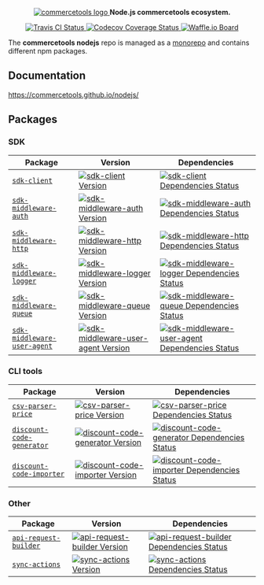 <p align="center">
  <a href="https://commercetools.com/">
    <img alt="commercetools logo" src="http://cdn.rawgit.com/commercetools/press-kit/master/PNG/72DPI/CT%20logo%20chrom%20black%20horizontal%20RGB%2072dpi.png">
  </a>
  <b>Node.js commercetools ecosystem.</b>
</p>

<p align="center">
  <a href="https://travis-ci.org/commercetools/nodejs">
    <img alt="Travis CI Status" src="https://img.shields.io/travis/commercetools/nodejs/master.svg?style=flat-square&label=travis">
  </a>
  <a href="https://codecov.io/gh/commercetools/nodejs">
    <img alt="Codecov Coverage Status" src="https://img.shields.io/codecov/c/github/commercetools/nodejs.svg?style=flat-square">
  </a>
  <a href="https://waffle.io/commercetools/nodejs-tasks-board">
    <img alt="Waffle.io Board" src="https://img.shields.io/badge/Waffle-board-yellow.svg?style=flat-square">
  </a>
</p>

The **commercetools nodejs** repo is managed as a [monorepo](https://github.com/lerna/lerna) and contains different npm packages.

## Documentation
https://commercetools.github.io/nodejs/

## Packages
### SDK

| Package | Version | Dependencies |
|--------|-------|------------|
| [`sdk-client`](/packages/sdk-client) | [![sdk-client Version][sdk-client-icon]][sdk-client-version] | [![sdk-client Dependencies Status][sdk-client-dependencies-icon]][sdk-client-dependencies] |
| [`sdk-middleware-auth`](/packages/sdk-middleware-auth) | [![sdk-middleware-auth Version][sdk-middleware-auth-icon]][sdk-middleware-auth-version] | [![sdk-middleware-auth Dependencies Status][sdk-middleware-auth-dependencies-icon]][sdk-middleware-auth-dependencies] |
| [`sdk-middleware-http`](/packages/sdk-middleware-http) | [![sdk-middleware-http Version][sdk-middleware-http-icon]][sdk-middleware-http-version] | [![sdk-middleware-http Dependencies Status][sdk-middleware-http-dependencies-icon]][sdk-middleware-http-dependencies] |
| [`sdk-middleware-logger`](/packages/sdk-middleware-logger) | [![sdk-middleware-logger Version][sdk-middleware-logger-icon]][sdk-middleware-logger-version] | [![sdk-middleware-logger Dependencies Status][sdk-middleware-logger-dependencies-icon]][sdk-middleware-logger-dependencies] |
| [`sdk-middleware-queue`](/packages/sdk-middleware-queue) | [![sdk-middleware-queue Version][sdk-middleware-queue-icon]][sdk-middleware-queue-version] | [![sdk-middleware-queue Dependencies Status][sdk-middleware-queue-dependencies-icon]][sdk-middleware-queue-dependencies] |
| [`sdk-middleware-user-agent`](/packages/sdk-middleware-user-agent) | [![sdk-middleware-user-agent Version][sdk-middleware-user-agent-icon]][sdk-middleware-user-agent-version] | [![sdk-middleware-user-agent Dependencies Status][sdk-middleware-user-agent-dependencies-icon]][sdk-middleware-user-agent-dependencies] |

[sdk-client-version]: https://www.npmjs.com/package/@commercetools/sdk-client
[sdk-client-icon]: https://img.shields.io/npm/v/@commercetools/sdk-client.svg?style=flat-square
[sdk-client-dependencies]: https://david-dm.org/commercetools/nodejs?path=packages/sdk-client
[sdk-client-dependencies-icon]: https://img.shields.io/david/commercetools/nodejs.svg?path=packages/sdk-client&style=flat-square
[sdk-middleware-auth-version]: https://www.npmjs.com/package/@commercetools/sdk-middleware-auth
[sdk-middleware-auth-icon]: https://img.shields.io/npm/v/@commercetools/sdk-middleware-auth.svg?style=flat-square
[sdk-middleware-auth-dependencies]: https://david-dm.org/commercetools/nodejs?path=packages/sdk-middleware-auth
[sdk-middleware-auth-dependencies-icon]: https://img.shields.io/david/commercetools/nodejs.svg?path=packages/sdk-middleware-auth&style=flat-square
[sdk-middleware-http-version]: https://www.npmjs.com/package/@commercetools/sdk-middleware-http
[sdk-middleware-http-icon]: https://img.shields.io/npm/v/@commercetools/sdk-middleware-http.svg?style=flat-square
[sdk-middleware-http-dependencies]: https://david-dm.org/commercetools/nodejs?path=packages/sdk-middleware-http
[sdk-middleware-http-dependencies-icon]: https://img.shields.io/david/commercetools/nodejs.svg?path=packages/sdk-middleware-http&style=flat-square
[sdk-middleware-logger-version]: https://www.npmjs.com/package/@commercetools/sdk-middleware-logger
[sdk-middleware-logger-icon]: https://img.shields.io/npm/v/@commercetools/sdk-middleware-logger.svg?style=flat-square
[sdk-middleware-logger-dependencies]: https://david-dm.org/commercetools/nodejs?path=packages/sdk-middleware-logger
[sdk-middleware-logger-dependencies-icon]: https://img.shields.io/david/commercetools/nodejs.svg?path=packages/sdk-middleware-logger&style=flat-square
[sdk-middleware-queue-version]: https://www.npmjs.com/package/@commercetools/sdk-middleware-queue
[sdk-middleware-queue-icon]: https://img.shields.io/npm/v/@commercetools/sdk-middleware-queue.svg?style=flat-square
[sdk-middleware-queue-dependencies]: https://david-dm.org/commercetools/nodejs?path=packages/sdk-middleware-queue
[sdk-middleware-queue-dependencies-icon]: https://img.shields.io/david/commercetools/nodejs.svg?path=packages/sdk-middleware-queue&style=flat-square
[sdk-middleware-user-agent-version]: https://www.npmjs.com/package/@commercetools/sdk-middleware-user-agent
[sdk-middleware-user-agent-icon]: https://img.shields.io/npm/v/@commercetools/sdk-middleware-user-agent.svg?style=flat-square
[sdk-middleware-user-agent-dependencies]: https://david-dm.org/commercetools/nodejs?path=packages/sdk-middleware-user-agent
[sdk-middleware-user-agent-dependencies-icon]: https://img.shields.io/david/commercetools/nodejs.svg?path=packages/sdk-middleware-user-agent&style=flat-square

### CLI tools
| Package | Version | Dependencies |
|--------|-------|------------|
| [`csv-parser-price`](/packages/csv-parser-price) | [![csv-parser-price Version][csv-parser-price-icon]][csv-parser-price-version] | [![csv-parser-price Dependencies Status][csv-parser-price-dependencies-icon]][csv-parser-price-dependencies] |
| [`discount-code-generator`](/packages/discount-code-generator) | [![discount-code-generator Version][discount-code-generator-icon]][discount-code-generator-version] | [![discount-code-generator Dependencies Status][discount-code-generator-dependencies-icon]][discount-code-generator-dependencies] |
[`discount-code-importer`](/packages/discount-code-importer) | [![discount-code-importer Version][discount-code-importer-icon]][discount-code-importer-version] | [![discount-code-importer Dependencies Status][discount-code-importer-dependencies-icon]][discount-code-importer-dependencies] |

### Other
| Package | Version | Dependencies |
|--------|-------|------------|
| [`api-request-builder`](/packages/api-request-builder) | [![api-request-builder Version][api-request-builder-icon]][api-request-builder-version] | [![api-request-builder Dependencies Status][api-request-builder-dependencies-icon]][api-request-builder-dependencies] |
| [`sync-actions`](/packages/sync-actions) | [![sync-actions Version][sync-actions-icon]][sync-actions-version] | [![sync-actions Dependencies Status][sync-actions-dependencies-icon]][sync-actions-dependencies] |

[api-request-builder-version]: https://www.npmjs.com/package/@commercetools/api-request-builder
[api-request-builder-icon]: https://img.shields.io/npm/v/@commercetools/api-request-builder.svg?style=flat-square
[api-request-builder-dependencies]: https://david-dm.org/commercetools/nodejs?path=packages/api-request-builder
[api-request-builder-dependencies-icon]: https://img.shields.io/david/commercetools/nodejs.svg?path=packages/api-request-builder&style=flat-square
[csv-parser-price-version]: https://www.npmjs.com/package/@commercetools/csv-parser-price
[csv-parser-price-icon]: https://img.shields.io/npm/v/@commercetools/csv-parser-price.svg?style=flat-square
[csv-parser-price-dependencies]: https://david-dm.org/commercetools/nodejs?path=packages/csv-parser-price
[csv-parser-price-dependencies-icon]: https://img.shields.io/david/commercetools/nodejs.svg?path=packages/csv-parser-price&style=flat-square
[discount-code-generator-version]: https://www.npmjs.com/package/@commercetools/discount-code-generator
[discount-code-generator-icon]: https://img.shields.io/npm/v/@commercetools/discount-code-generator.svg?style=flat-square
[discount-code-generator-dependencies]: https://david-dm.org/commercetools/nodejs?path=packages/discount-code-generator
[discount-code-generator-dependencies-icon]: https://img.shields.io/david/commercetools/nodejs.svg?path=packages/discount-code-generator&style=flat-square
[discount-code-importer-version]: https://www.npmjs.com/package/@commercetools/discount-code-importer
[discount-code-importer-icon]: https://img.shields.io/npm/v/@commercetools/discount-code-importer.svg?style=flat-square
[discount-code-importer-dependencies]: https://david-dm.org/commercetools/nodejs?path=packages/discount-code-importer
[discount-code-importer-dependencies-icon]: https://img.shields.io/david/commercetools/nodejs.svg?path=packages/discount-code-importer&style=flat-square
[sync-actions-version]: https://www.npmjs.com/package/@commercetools/sync-actions
[sync-actions-icon]: https://img.shields.io/npm/v/@commercetools/sync-actions.svg?style=flat-square
[sync-actions-dependencies]: https://david-dm.org/commercetools/nodejs?path=packages/sync-actions
[sync-actions-dependencies-icon]: https://img.shields.io/david/commercetools/nodejs.svg?path=packages/sync-actions&style=flat-square
